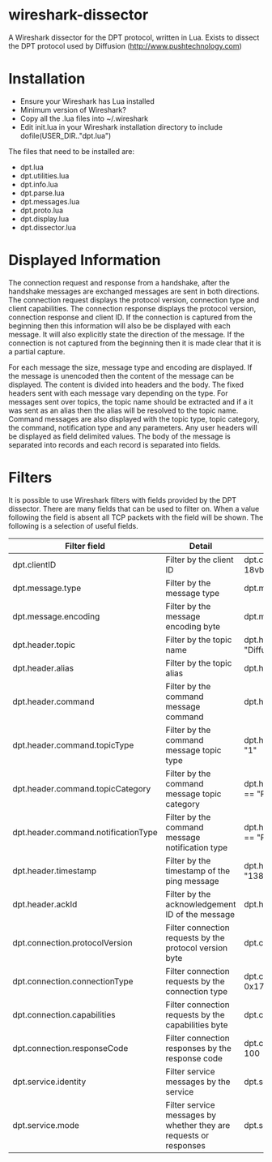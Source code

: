wireshark-dissector
===================

A Wireshark dissector for the DPT protocol, written in Lua. Exists to dissect the DPT protocol used by Diffusion
(http://www.pushtechnology.com)


Installation
============

+ Ensure your Wireshark has Lua installed
+ Minimum version of Wireshark?
+ Copy all the .lua files into ~/.wireshark
+ Edit init.lua in your Wireshark installation directory to include dofile(USER_DIR.."dpt.lua")

The files that need to be installed are:
+ dpt.lua
+ dpt.utilities.lua
+ dpt.info.lua
+ dpt.parse.lua
+ dpt.messages.lua
+ dpt.proto.lua
+ dpt.display.lua
+ dpt.dissector.lua

Displayed Information
=====================

The connection request and response from a handshake, after the handshake messages are exchanged messages are sent in
both directions. The connection request displays the protocol version, connection type and client capabilities. The
connection response displays the protocol version, connection response and client ID. If the connection is captured
from the beginning then this information will also be be displayed with each message. It will also explicitly state the
direction of the message. If the connection is not captured from the beginning then it is made clear that it is a
partial capture.

For each message the size, message type and encoding are displayed. If the message is unencoded then the content of the
message can be displayed. The content is divided into headers and the body. The fixed headers sent with each message
vary depending on the type. For messages sent over topics, the topic name should be extracted and if a it was sent as
an alias then the alias will be resolved to the topic name. Command messages are also displayed with the topic type,
topic category, the command, notification type and any parameters. Any user headers will be displayed as field
delimited values. The body of the message is separated into records and each record is separated into fields.

Filters
=======

It is possible to use Wireshark filters with fields provided by the DPT dissector. There are many fields that can be
used to filter on. When a value following the field is absent all TCP packets with the field will be shown. The
following is a selection of useful fields.

| Filter field | Detail | Example |
| ------------ | ------ | ------- |
| dpt.clientID | Filter by the client ID | dpt.clientID == "PTLT05-18vblbnn21pig" |
| dpt.message.type | Filter by the message type | dpt.message.type == 0x15 |
| dpt.message.encoding | Filter by the message encoding byte | dpt.message.type == 0x02 |
| dpt.header.topic | Filter by the topic name | dpt.header.topic == "Diffusion/Metrics/server/clients" |
| dpt.header.alias | Filter by the topic alias | dpt.header.topic == "!2" |
| dpt.header.command | Filter by the command message command | dpt.header.command == "O" |
| dpt.header.command.topicType | Filter by the command message topic type | dpt.header.command.topicType == "1" |
| dpt.header.command.topicCategory | Filter by the command message topic category | dpt.header.command.topicCategory == "PR" |
| dpt.header.command.notificationType | Filter by the command message notification type | dpt.header.command.notificationType == "P" |
| dpt.header.timestamp | Filter by the timestamp of the ping message | dpt.header.timestamp == "1389475563726" |
| dpt.header.ackId | Filter by the acknowledgement ID of the message | dpt.header.ackId == "8" |
| dpt.connection.protocolVersion | Filter connection requests by the protocol version byte | dpt.connection.protocolVersion == 4 |
| dpt.connection.connectionType | Filter connection requests by the connection type | dpt.connection.connectionType == 0x17 |
| dpt.connection.capabilities | Filter connection requests by the capabilities byte | dpt.connection.capabilities == 0x07 |
| dpt.connection.responseCode | Filter connection responses by the response code | dpt.connection.responseCode == 100 |
| dpt.service.identity | Filter service messages by the service | dpt.service.identity == 0x03 |
| dpt.service.mode | Filter service messages by whether they are requests or responses | dpt.service.mode == 0x01 |

